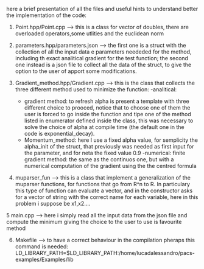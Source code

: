 here a brief presentation of all the files and useful hints to understand better the implementation of the code:

1. Point.hpp/Point.cpp --> this is a class for vector of doubles, there are overloaded operators,some utlities and the euclidean norm

2. parameters.hpp/parameters.json --> the first one is a struct with the collection of all the input data e parameters neededed for the method, including th exact analitical gradient
   for the test function; the second one instead is a json file to collect all the data of the struct, to give the option to the user of apport some modifications.

3. Gradient_method.hpp/Gradient.cpp --> this is the class that collects the three different method used to minimize the function:
   -analitical:
      - gradient method: to refresh alpha is present a template with three different choice to prooced, notice that to choose one of them the user is forced to go inside the function and 
        tipe one of the method listed in enumerator defined inside the class, this was necessary to solve the choice of alpha at compile time (the default one in the code is 
        exponential_decay).
      - Momentum_method: here I use a fixed alpha value, for semplicity the alpha_init of the struct, that previously was needed as first input for the parameter, and for neta the fixed 
        value 0.9
   -numerical: finite gradient method: the same as the continuos one, but with a numerical computation of the gradient using the the centred formula

4. muparser_fun --> this is a class that implement a generalization of the muparser functions, for functions that go from R^n to R.
   In particulary this type of function can evaluate a vector, and in the constructor asks for a vector of string with the correct name for each variable, here in this problem i suppose be
   x1,x2....
   
5 main.cpp --> here i simply read all the input data from the json file and compute the minimum giving the choice to the user to use is favourite method

6. Makefile --> to have a correct behaviour in the compilation pheraps this command is needed: LD_LIBRARY_PATH=$LD_LIBRARY_PATH:/home/lucadalessandro/pacs-examples/Examples/lib

        
